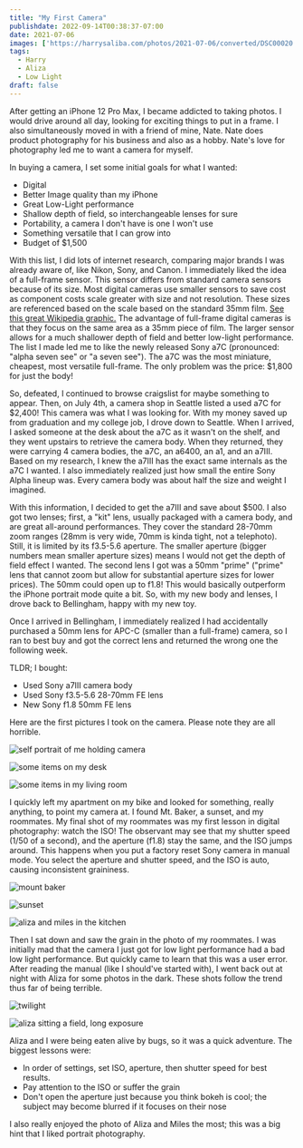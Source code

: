 ```yaml
---
title: "My First Camera"
publishdate: 2022-09-14T00:38:37-07:00
date: 2021-07-06
images: ['https://harrysaliba.com/photos/2021-07-06/converted/DSC00020.jpg']
tags:
  - Harry
  - Aliza
  - Low Light
draft: false
---
```


After getting an iPhone 12 Pro Max, I became addicted to taking photos.  I would drive around all day, looking for exciting things to put in a frame.  I also simultaneously moved in with a friend of mine, Nate.  Nate does product photography for his business and also as a hobby.  Nate's love for photography led me to want a camera for myself.

In buying a camera, I set some initial goals for what I wanted:

 - Digital
 - Better Image quality than my iPhone
 - Great Low-Light performance
 - Shallow depth of field, so interchangeable lenses for sure
 - Portability, a camera I don't have is one I won't use
 - Something versatile that I can grow into
 - Budget of $1,500

With this list, I did lots of internet research, comparing major brands I was already aware of, like Nikon, Sony, and Canon.  I immediately liked the idea of a full-frame sensor.  This sensor differs from standard camera sensors because of its size.  Most digital cameras use smaller sensors to save cost as component costs scale greater with size and not resolution.  These sizes are referenced based on the scale based on the standard 35mm film.  [See this great Wikipedia graphic.](https://en.wikipedia.org/wiki/Micro_Four_Thirds_system#/media/File:Sensor_sizes_overlaid_inside_-_updated.svg)  The advantage of full-frame digital cameras is that they focus on the same area as a 35mm piece of film.  The larger sensor allows for a much shallower depth of field and better low-light performance.  The list I made led me to like the newly released Sony a7C (pronounced: "alpha seven see" or "a seven see").  The a7C was the most miniature, cheapest, most versatile full-frame.  The only problem was the price: $1,800 for just the body!

So, defeated, I continued to browse craigslist for maybe something to appear.  Then, on July 4th, a camera shop in Seattle listed a used a7C for $2,400!  This camera was what I was looking for.  With my money saved up from graduation and my college job, I drove down to Seattle.  When I arrived, I asked someone at the desk about the a7C as it wasn't on the shelf, and they went upstairs to retrieve the camera body.  When they returned, they were carrying 4 camera bodies, the a7C, an a6400, an a1, and an a7III.  Based on my research, I knew the a7III has the exact same internals as the a7C I wanted.  I also immediately realized just how small the entire Sony Alpha lineup was.  Every camera body was about half the size and weight I imagined.

With this information, I decided to get the a7III and save about $500.  I also got two lenses; first, a "kit" lens, usually packaged with a camera body, and are great all-around performances.  They cover the standard 28-70mm zoom ranges (28mm is very wide, 70mm is kinda tight, not a telephoto).  Still, it is limited by its f3.5-5.6 aperture.  The smaller aperture (bigger numbers mean smaller aperture sizes) means I would not get the depth of field effect I wanted.  The second lens I got was a 50mm "prime" ("prime" lens that cannot zoom but allow for substantial aperture sizes for lower prices).  The 50mm could open up to f1.8!  This would basically outperform the iPhone portrait mode quite a bit.  So, with my new body and lenses, I drove back to Bellingham, happy with my new toy.

Once I arrived in Bellingham, I immediately realized I had accidentally purchased a 50mm lens for APC-C (smaller than a full-frame) camera, so I ran to best buy and got the correct lens and returned the wrong one the following week.

TLDR; I bought:

 - Used Sony a7III camera body
 - Used Sony f3.5-5.6 28-70mm FE lens
 - New Sony f1.8 50mm FE lens

Here are the first pictures I took on the camera.  Please note they are all horrible.

![self portrait of me holding camera](https://harrysaliba.com/photos/2021-07-06/converted/DSC00020.jpg)

![some items on my desk](https://harrysaliba.com/photos/2021-07-06/converted/DSC00021.jpg)

![some items in my living room](https://harrysaliba.com/photos/2021-07-06/converted/DSC00024.jpg)

I quickly left my apartment on my bike and looked for something, really anything, to point my camera at.  I found Mt. Baker, a sunset, and my roommates.  My final shot of my roommates was my first lesson in digital photography: watch the ISO!  The observant may see that my shutter speed (1/50 of a second), and the aperture (f1.8) stay the same, and the ISO jumps around.  This happens when you put a factory reset Sony camera in manual mode.  You select the aperture and shutter speed, and the ISO is auto, causing inconsistent graininess.

![mount baker](https://harrysaliba.com/photos/2021-07-06/converted/DSC00025.jpg)

![sunset](https://harrysaliba.com/photos/2021-07-06/converted/DSC00029.jpg)

![aliza and miles in the kitchen](https://harrysaliba.com/photos/2021-07-06/converted/DSC00030.jpg)

Then I sat down and saw the grain in the photo of my roommates.  I was initially mad that the camera I just got for low light performance had a bad low light performance.  But quickly came to learn that this was a user error.  After reading the manual (like I should've started with), I went back out at night with Aliza for some photos in the dark.  These shots follow the trend thus far of being terrible.

![twilight](https://harrysaliba.com/photos/2021-07-06/converted/DSC00031.jpg)

![aliza sitting a field, long exposure](https://harrysaliba.com/photos/2021-07-06/converted/DSC00035.jpg)

Aliza and I were being eaten alive by bugs, so it was a quick adventure.  The biggest lessons were:

 - In order of settings, set ISO, aperture, then shutter speed for best results.
 - Pay attention to the ISO or suffer the grain
 - Don't open the aperture just because you think bokeh is cool; the subject may become blurred if it focuses on their nose

I also really enjoyed the photo of Aliza and Miles the most; this was a big hint that I liked portrait photography.